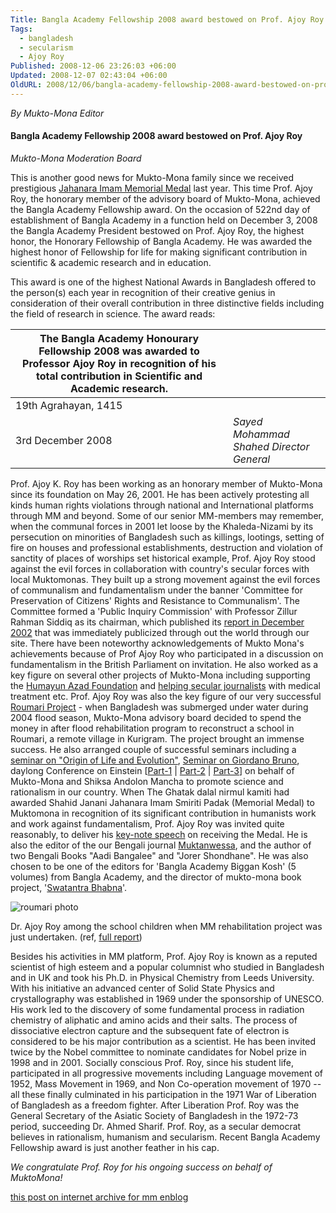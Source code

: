 ```yaml
---
Title: Bangla Academy Fellowship 2008 award bestowed on Prof. Ajoy Roy
Tags:
  - bangladesh
  - secularism
  - Ajoy Roy
Published: 2008-12-06 23:26:03 +06:00
Updated: 2008-12-07 02:43:04 +06:00
OldURL: 2008/12/06/bangla-academy-fellowship-2008-award-bestowed-on-prof-ajoy-roy/
---
```


_By Mukto-Mona Editor_


#### Bangla Academy Fellowship 2008 award bestowed on Prof. Ajoy Roy
*Mukto-Mona Moderation Board*

This is another good news for Mukto-Mona family since we received prestigious [Jahanara Imam Memorial Medal](https://gold.mukto-mona.com/award/jahanara_imam.html) last year.  This time Prof. Ajoy Roy, the honorary member of the advisory board of Mukto-Mona, achieved the Bangla Academy Fellowship award. On the occasion of 522nd day of establishment of Bangla Academy in a function held on December 3, 2008 the Bangla Academy President bestowed on Prof. Ajoy Roy, the highest honor,  the Honorary Fellowship of Bangla Academy.  He was awarded the highest honor of Fellowship for life for making significant contribution in scientific & academic research and in education.

This award is one of the highest National Awards in Bangladesh offered to the person(s) each year in recognition of their creative genius in consideration of their overall contribution in three distinctive fields including the field of  research in science. The award reads:

| **The Bangla Academy Honourary Fellowship 2008 was awarded to Professor Ajoy Roy in recognition of his total contribution in Scientific and Academic research.** |                                        |
| ----------------------------------------------------------- | -------------------------------------- |
| 19th Agrahayan, 1415
3rd December 2008  | *Sayed Mohammad Shahed Director General* |

Prof. Ajoy K. Roy has been  working as an honorary member of Mukto-Mona since its foundation on May 26, 2001. He has been actively protesting all kinds human rights violations through national and International platforms through MM and beyond. Some of our senior MM-members may remember, when the communal forces in 2001 let loose by the Khaleda-Nizami by its persecution on minorities of Bangladesh such as killings, lootings, setting of fire on houses and professional establishments, destruction and violation of sanctity of places of worships set historical example, Prof. Ajoy Roy stood against the evil forces in collaboration with country's secular forces with local Muktomonas. They built up a strong movement against the evil forces of communalism and fundamentalism under the banner 'Committee for Preservation of Citizens' Rights and Resistance to Communalism'. The Committee formed a 'Public Inquiry Commission' with Professor Zillur Rahman Siddiq as its chairman, which published its [report in December 2002](https://gold.mukto-mona.com/human_rights/minority/report.html) that was immediately publicized through out the world through our site. There have been noteworthy acknowledgements of Mukto Mona's achievements because of Prof Ajoy Roy who participated in a discussion on fundamentalism in the British Parliament on invitation. He also worked as a key figure on several other projects of Mukto-Mona including supporting the [Humayun Azad Foundation](https://gold.mukto-mona.com/human_rights/humayun_azad/memorial.html) and [helping secular journalists](https://gold.mukto-mona.com/human_rights/shahriar/fund.html) with medical treatment etc. Prof. Ajoy Roy was also the key figure of our very successful [Roumari Project](https://gold.mukto-mona.com/human_rights/flood2004/roumari.html) - when Bangladesh was submerged under water during 2004 flood season, Mukto-Mona advisory board decided to spend the money in after flood rehabilitation program to reconstruct a school in Roumari, a remote village in Kurigram. The project brought  an immense success. He also arranged couple of successful seminars including a [seminar on "Origin of Life and Evolution"](https://gold.mukto-mona.com/Articles/ajoy/seminar_life_evolution.html), [Seminar on Giordano Bruno](https://gold.mukto-mona.com/news/seminar_bruno290405.html), daylong Conference on Einstein \[[Part-1](https://gold.mukto-mona.com/news/einstein_seminar_report1.html) | [Part-2](https://gold.mukto-mona.com/news/einstein_seminar_report2.html) | [Part-3](https://gold.mukto-mona.com/news/einstein_seminar_report3.html)\] on behalf of Mukto-Mona and Shiksa Andolon Mancha to promote science and rationalism in our country. When The Ghatak dalal nirmul kamiti had awarded Shahid Janani Jahanara Imam Smiriti Padak (Memorial Medal) to Muktomona in recognition of its significant contribution in humanists work and work against fundamentalism, Prof. Ajoy Roy was  invited quite reasonably, to deliver his [key-note speech](https://gold.mukto-mona.com/Articles/ajoy/jahanara_award280607.html) on receiving the Medal. He is also the editor of the our Bengali journal [Muktanwessa](https://gold.mukto-mona.com/project/muktanwesa/1st_issue/index.html), and the author of two Bengali Books "Aadi Bangalee" and "Jorer Shondhane". He was also chosen to be one of the editors for 'Bangla Academy Biggan Kosh' (5 volumes) from Bangla Academy, and the director of mukto-mona book project, '[Swatantra Bhabna](https://gold.mukto-mona.com/project/swatantra_bhabna)'. 

![roumari photo](https://gold.mukto-mona.com/human_rights/flood2004/roumari_pic/pic6.jpg)

Dr. Ajoy Roy among the school children when MM rehabilitation project was just undertaken. (ref, [full report](https://gold.mukto-mona.com/human_rights/flood2004/roumari.html))

Besides his activities in MM platform, Prof. Ajoy Roy is known as a reputed scientist of high esteem and a popular columnist who studied in Bangladesh and in UK and took his Ph.D. in Physical Chemistry from Leeds University. With his initiative an advanced center of Solid State Physics and crystallography was established in 1969 under the sponsorship of UNESCO. His work led to the discovery of some fundamental process in radiation chemistry of aliphatic and amino acids and their salts. The process of dissociative electron capture and the subsequent fate of electron is considered to be his major contribution as a scientist. He has been invited twice by the Nobel committee to nominate candidates for Nobel prize in 1998 and in 2001. Socially conscious Prof. Roy, since his student life, participated in all progressive movements including Language movement of 1952, Mass Movement in 1969, and Non Co-operation movement of 1970 --all these finally culminated in his participation in the 1971 War of Liberation of Bangladesh as a freedom fighter. After Liberation Prof. Roy was the General Secretary of the Asiatic Society of Bangladesh in the 1972-73 period, succeeding Dr. Ahmed Sharif. Prof. Roy, as a secular democrat believes in rationalism, humanism and secularism. Recent Bangla Academy Fellowship award is just another feather in his cap.

*We congratulate Prof. Roy for his ongoing success on behalf of MuktoMona!*

[this post on internet archive for mm enblog](https://web.archive.org/web/20201024211049/https://enblog.mukto-mona.com/2008/12/06/bangla-academy-fellowship-2008-award-bestowed-on-prof-ajoy-roy)